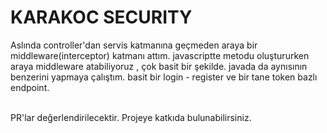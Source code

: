 # KARAKOC SECURITY
Aslında controller'dan servis katmanına geçmeden araya bir middleware(interceptor) katmanı attım. javascriptte metodu oluştururken araya middleware atabiliyoruz , çok basit bir şekilde. javada da aynısının benzerini yapmaya çalıştım. basit bir login - register ve bir tane token bazlı endpoint.

<br>
PR'lar değerlendirilecektir. Projeye katkıda bulunabilirsiniz.
